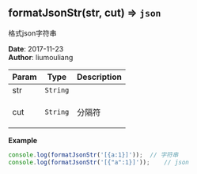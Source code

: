 ## formatJsonStr(str, cut) ⇒ <code>json</code>
<p>格式json字符串</p>

**Date**: 2017-11-23  
**Author**: liumouliang  

| Param | Type | Description |
| --- | --- | --- |
| str | <code>String</code> |  |
| cut | <code>String</code> | <p>分隔符</p> |

**Example**  
```javascript
console.log(formatJsonStr('[{a:1}]'));	// 字符串
console.log(formatJsonStr('[{"a":1}]'));	// json
```
